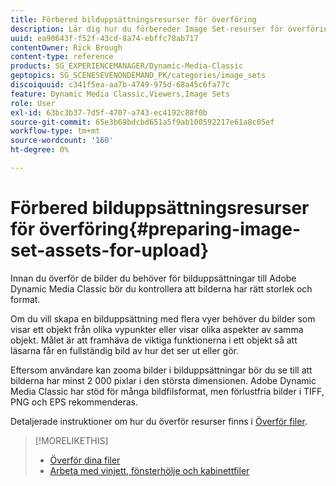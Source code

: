 ```yaml
---
title: Förbered bilduppsättningsresurser för överföring
description: Lär dig hur du förbereder Image Set-resurser för överföring till Adobe Dynamic Media Classic.
uuid: ea90643f-f52f-43cd-8a74-ebffc78ab717
contentOwner: Rick Brough
content-type: reference
products: SG_EXPERIENCEMANAGER/Dynamic-Media-Classic
geptopics: SG_SCENESEVENONDEMAND_PK/categories/image_sets
discoiquuid: c341f5ea-aa7b-4749-975d-68a45c6fa77c
feature: Dynamic Media Classic,Viewers,Image Sets
role: User
exl-id: 63bc3b37-7d5f-4707-a743-ec4192c88f0b
source-git-commit: 65e3b69bdcbd651a5f9ab100592217e61a8c05ef
workflow-type: tm+mt
source-wordcount: '160'
ht-degree: 0%

---
```


# Förbered bilduppsättningsresurser för överföring{#preparing-image-set-assets-for-upload}

Innan du överför de bilder du behöver för bilduppsättningar till Adobe Dynamic Media Classic bör du kontrollera att bilderna har rätt storlek och format.

Om du vill skapa en bilduppsättning med flera vyer behöver du bilder som visar ett objekt från olika vypunkter eller visar olika aspekter av samma objekt. Målet är att framhäva de viktiga funktionerna i ett objekt så att läsarna får en fullständig bild av hur det ser ut eller gör.

Eftersom användare kan zooma bilder i bilduppsättningar bör du se till att bilderna har minst 2 000 pixlar i den största dimensionen. Adobe Dynamic Media Classic har stöd för många bildfilsformat, men förlustfria bilder i TIFF, PNG och EPS rekommenderas.

Detaljerade instruktioner om hur du överför resurser finns i [Överför filer](uploading-files.md#uploading_files).

>[!MORELIKETHIS]
>
>* [Överför dina filer](uploading-files.md#uploading_your_files)
>* [Arbeta med vinjett, fönsterhölje och kabinettfiler](vignette-window-covering-cabinet-files.md#working_with_vignette_window_covering_and_cabinet_files)

